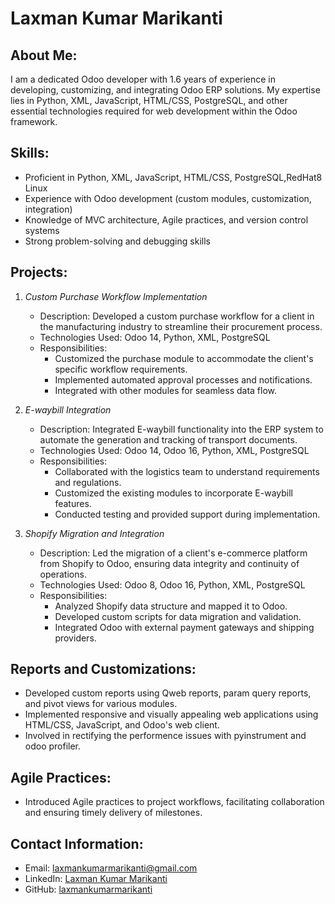 # Laxman Kumar Marikanti

## About Me:
I am a dedicated Odoo developer with 1.6 years of experience in developing, customizing, and integrating Odoo ERP solutions. My expertise lies in Python, XML, JavaScript, HTML/CSS, PostgreSQL, and other essential technologies required for web development within the Odoo framework.

## Skills:
- Proficient in Python, XML, JavaScript, HTML/CSS, PostgreSQL,RedHat8 Linux
- Experience with Odoo development (custom modules, customization, integration)
- Knowledge of MVC architecture, Agile practices, and version control systems
- Strong problem-solving and debugging skills

## Projects:
1. *Custom Purchase Workflow Implementation*
   - Description: Developed a custom purchase workflow for a client in the manufacturing industry to streamline their procurement process.
   - Technologies Used: Odoo 14, Python, XML, PostgreSQL
   - Responsibilities:
     - Customized the purchase module to accommodate the client's specific workflow requirements.
     - Implemented automated approval processes and notifications.
     - Integrated with other modules for seamless data flow.

2. *E-waybill Integration*
   - Description: Integrated E-waybill functionality into the ERP system to automate the generation and tracking of transport documents.
   - Technologies Used: Odoo 14, Odoo 16, Python, XML, PostgreSQL
   - Responsibilities:
     - Collaborated with the logistics team to understand requirements and regulations.
     - Customized the existing modules to incorporate E-waybill features.
     - Conducted testing and provided support during implementation.

3. *Shopify Migration and Integration*
   - Description: Led the migration of a client's e-commerce platform from Shopify to Odoo, ensuring data integrity and continuity of operations.
   - Technologies Used: Odoo 8, Odoo 16, Python, XML, PostgreSQL
   - Responsibilities:
     - Analyzed Shopify data structure and mapped it to Odoo.
     - Developed custom scripts for data migration and validation.
     - Integrated Odoo with external payment gateways and shipping providers.

## Reports and Customizations:
- Developed custom reports using Qweb reports, param query reports, and pivot views for various modules.
- Implemented responsive and visually appealing web applications using HTML/CSS, JavaScript, and Odoo's web client.
- Involved in rectifying the performence issues with pyinstrument and odoo profiler.

## Agile Practices:
- Introduced Agile practices to project workflows, facilitating collaboration and ensuring timely delivery of milestones.

## Contact Information:
- Email: laxmankumarmarikanti@gmail.com
- LinkedIn: [Laxman Kumar Marikanti](https://www.linkedin.com/in/laxman-kumar-marikanti)
- GitHub: [laxmankumarmarikanti](https://github.com/laxmankumarmarikanti)
